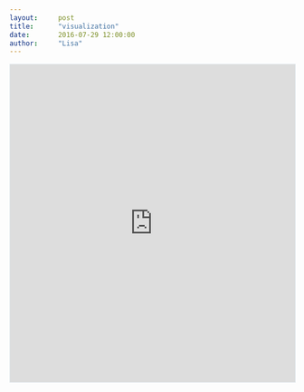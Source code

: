 ```yaml
---
layout:     post
title:      "visualization"
date:       2016-07-29 12:00:00
author:     "Lisa"
---
```


<!doctype html>

<iframe src="https://interactive.twitter.com/euro2016/" style="border:1px solid #e1e8ed;width:100%;height:560px;"></iframe>


